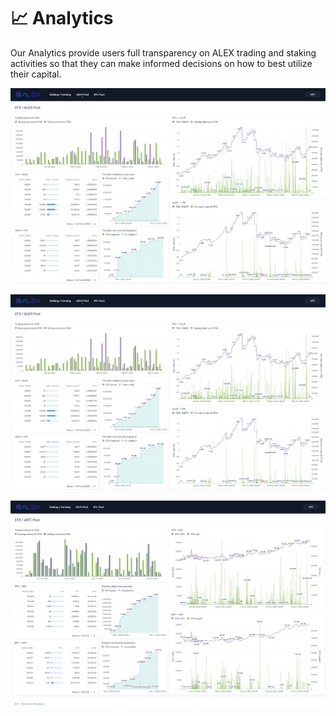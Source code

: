 # 📈 Analytics

Our Analytics provide users full transparency on ALEX trading and staking activities so that they can make informed decisions on how to best utilize their capital.

![](<../.gitbook/assets/Analytics 1.png>)

![](<../.gitbook/assets/Analytics 2.png>)

![](<../.gitbook/assets/Analytics 3.png>)
